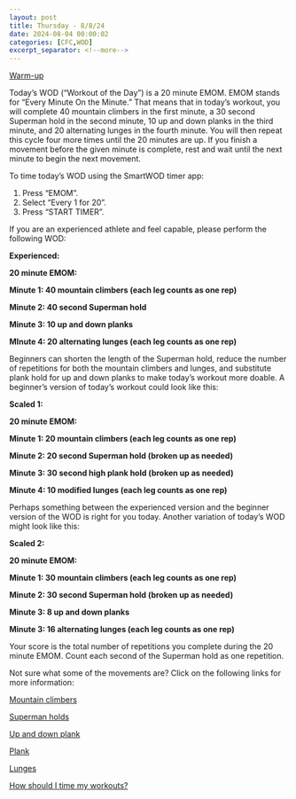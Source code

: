 ```yaml
---
layout: post
title: Thursday - 8/8/24
date: 2024-08-04 00:00:02
categories: [CFC,WOD]
excerpt_separator: <!--more-->
---
```


[Warm-up](https://communityfitnessclub.wixsite.com/website/post/basic-full-body-warm-up)

Today’s WOD (“Workout of the Day”) is a 20 minute EMOM. EMOM stands for “Every Minute On the Minute.” That means that in today’s workout, you will complete 40 mountain climbers in the first minute, a 30 second Superman hold in the second minute, 10 up and down planks in the third minute, and 20 alternating lunges in the fourth minute. You will then repeat this cycle four more times until the 20 minutes are up. If you finish a movement before the given minute is complete, rest and wait until the next minute to begin the next movement.

To time today’s WOD using the SmartWOD timer app:
1. Press “EMOM”.
2. Select “Every 1 for 20”.
3. Press “START TIMER”.

If you are an experienced athlete and feel capable, please perform the following WOD:

**Experienced:**

**20 minute EMOM:**

**Minute 1: 40 mountain climbers (each leg counts as one rep)**

**Minute 2: 40 second Superman hold**

**Minute 3: 10 up and down planks**

**MInute 4: 20 alternating lunges (each leg counts as one rep)**
<!--more-->

Beginners can shorten the length of the Superman hold, reduce the number of repetitions for both the mountain climbers and lunges, and substitute plank hold for up and down planks to make today’s workout more doable. A beginner’s version of today’s workout could look like this:

**Scaled 1:**

**20 minute EMOM:**

**Minute 1: 20 mountain climbers (each leg counts as one rep)**

**Minute 2: 20 second Superman hold (broken up as needed)**

**Minute 3: 30 second high plank hold (broken up as needed)**

**Minute 4: 10 modified lunges (each leg counts as one rep)**

Perhaps something between the experienced version and the beginner version of the WOD is right for you today. Another variation of today’s WOD might look like this:

**Scaled 2:**

**20 minute EMOM:**

**Minute 1: 30 mountain climbers (each leg counts as one rep)**

**Minute 2: 30 second Superman hold (broken up as needed)**

**Minute 3: 8 up and down planks**

**Minute 3: 16 alternating lunges (each leg counts as one rep)**

Your score is the total number of repetitions you complete during the 20 minute EMOM. Count each second of the Superman hold as one repetition.

Not sure what some of the movements are? Click on the following links for more information:

[Mountain climbers](https://www.youtube.com/watch?v=WHtsUjji2YY)

[Superman holds](https://communityfitnessclub.wixsite.com/website/post/superman-holds)

[Up and down plank](https://www.youtube.com/watch?v=L4oFJRDAU4Q)

[Plank](https://communityfitnessclub.wixsite.com/website/post/plank)

[Lunges](https://communityfitnessclub.wixsite.com/website/post/lunges)

[How should I time my workouts?](https://communityfitnessclub.wixsite.com/website/post/how-should-i-time-my-workouts)
